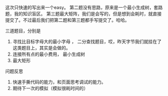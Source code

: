 这次只快速的写出来一个easy。
第二题没有思路，原来是一个最小生成树，套路题，我的知识盲区。
第三题最大矩阵，我们是会写的，但是想到会耗时，就直接提交了。不过最后我们把第二题和第三题都手写提交了。哈哈。

三道题目，分别是
1. 寻找比目标字母大的最小字母 ， 二分查找题目，哎，昨天字节我们就挂在了这类题目上，其实是会做的。
2. 连接所有点的最小费用， 最小生成树
3. 最大矩形

问题反思
1. 快速手撕代码的能力，和页面思考调试的能力。
2. 期待下一次的模拟（模拟很耗时间的）